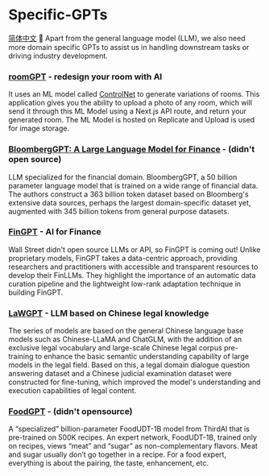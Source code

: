 # Specific-GPTs 
[简体中文](https://github.com/K-tang-mkv/Specific-GPTs/blob/main/README_cn.md#%E4%B8%93%E5%AE%B6%E5%A4%A7%E6%A8%A1%E5%9E%8B-)
🚀 Apart from the general language model (LLM), we also need more domain specific GPTs to assist us in handling downstream tasks or driving industry development.

### [roomGPT](https://github.com/Nutlope/roomGPT) - redesign your room with AI
It uses an ML model called [ControlNet](https://github.com/lllyasviel/ControlNet) to generate variations of rooms. This application gives you the ability to upload a photo of any room, which will send it through this ML Model using a Next.js API route, and return your generated room. The ML Model is hosted on Replicate and Upload is used for image storage.

### [BloombergGPT: A Large Language Model for Finance](https://arxiv.org/abs/2303.17564) - (didn't open source)
LLM specialized for the financial domain. BloombergGPT, a 50 billion parameter language model that is trained on a wide range of financial data. The authors construct a 363 billion token dataset based on Bloomberg's extensive data sources, perhaps the largest domain-specific dataset yet, augmented with 345 billion tokens from general purpose datasets.

### [FinGPT](https://github.com/AI4Finance-Foundation/FinGPT) - AI for Finance
Wall Street didn't open source LLMs or API, so FinGPT is coming out! Unlike proprietary models, FinGPT takes a data-centric approach, providing researchers and practitioners with accessible and transparent resources to develop their FinLLMs. They highlight the importance of an automatic data curation pipeline and the lightweight low-rank adaptation technique in building FinGPT. 

### [LaWGPT](https://github.com/pengxiao-song/LaWGPT) - LLM based on Chinese legal knowledge
The series of models are based on the general Chinese language base models such as Chinese-LLaMA and ChatGLM, with the addition of an exclusive legal vocabulary and large-scale Chinese legal corpus pre-training to enhance the basic semantic understanding capability of large models in the legal field. Based on this, a legal domain dialogue question answering dataset and a Chinese judicial examination dataset were constructed for fine-tuning, which improved the model's understanding and execution capabilities of legal content.

### [FoodGPT](https://huggingface.co/spaces/thirdai/FoodUDT-1B) - (didn't opensource)
A “specialized” billion-parameter FoodUDT-1B model from ThirdAI that is pre-trained on 500K recipes. An expert network, FoodUDT-1B, trained only on recipes, views “meat” and “sugar” as non-complementary flavors. Meat and sugar usually don’t go together in a recipe. For a food expert, everything is about the pairing, the taste, enhancement, etc.

